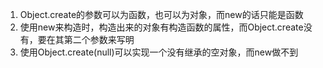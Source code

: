 1. Object.create的参数可以为函数，也可以为对象，而new的话只能是函数
2. 使用new来构造时，构造出来的对象有构造函数的属性，而Object.create没有，要在其第二个参数来写明
3. 使用Object.create(null)可以实现一个没有继承的空对象，而new做不到